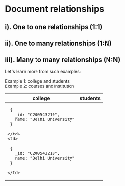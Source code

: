 # Document relationships

## i). One to one relationships (1:1)
## ii). One to many relationships (1:N)
## iii). Many to many relationships (N:N)

Let's learn more from such examples:

Example 1: college and students\
Example 2: courses and institution

<table>
<thead>
  <tr>
    <th>college</th>
    <th>students</th>
  </tr>
</thead>
<tbody>
  <tr>
    <td>
    
     {
       _id: "C200543210",
       name: "Delhi University"
     }
     
    </td>
    <td>
     
     {
       _id: "C200543210",
       name: "Delhi University"
     }
     
    </td>
  </tr>
</tbody>
</table>
